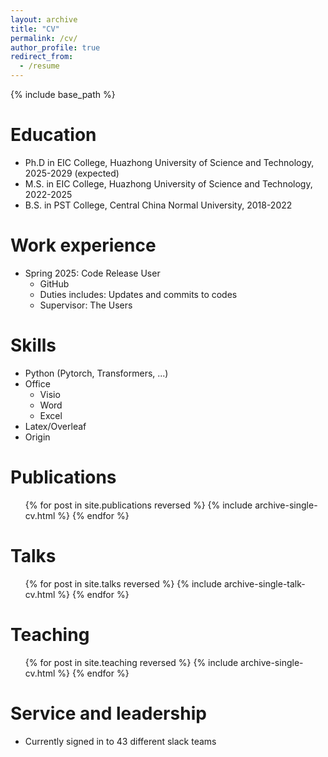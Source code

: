 ```yaml
---
layout: archive
title: "CV"
permalink: /cv/
author_profile: true
redirect_from:
  - /resume
---
```


{% include base_path %}

Education
======
* Ph.D in EIC College, Huazhong University of Science and Technology, 2025-2029 (expected)
* M.S. in EIC College, Huazhong University of Science and Technology, 2022-2025
* B.S. in PST College, Central China Normal University, 2018-2022

Work experience
======
* Spring 2025: Code Release User
  * GitHub
  * Duties includes: Updates and commits to codes
  * Supervisor: The Users
  
Skills
======
* Python (Pytorch, Transformers, ...)
* Office
  * Visio
  * Word
  * Excel
* Latex/Overleaf
* Origin

Publications
======
  <ul>{% for post in site.publications reversed %}
    {% include archive-single-cv.html %}
  {% endfor %}</ul>
  
Talks
======
  <ul>{% for post in site.talks reversed %}
    {% include archive-single-talk-cv.html  %}
  {% endfor %}</ul>
  
Teaching
======
  <ul>{% for post in site.teaching reversed %}
    {% include archive-single-cv.html %}
  {% endfor %}</ul>
  
Service and leadership
======
* Currently signed in to 43 different slack teams
